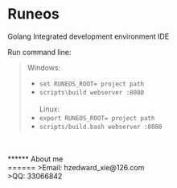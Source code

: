 Runeos
======

Golang Integrated development environment IDE <br>

Run command line: <br>
>Windows: <br>
>   * `set RUNEOS_ROOT= project path`<br>
>   * `scripts\build webserver :8080`<br><br>
>Linux: <br>
>   * `export RUNEOS_ROOT= project path`<br>
>   * `scripts/build.bash webserver :8080`<br>


<br>
<br>
******
About me<br>
======
>Email: hzedward_xie@126.com <br>
>QQ: 33066842 <br>
